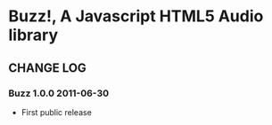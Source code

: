 # Buzz!, A Javascript HTML5 Audio library

## CHANGE LOG

### Buzz 1.0.0 2011-06-30

* First public release
